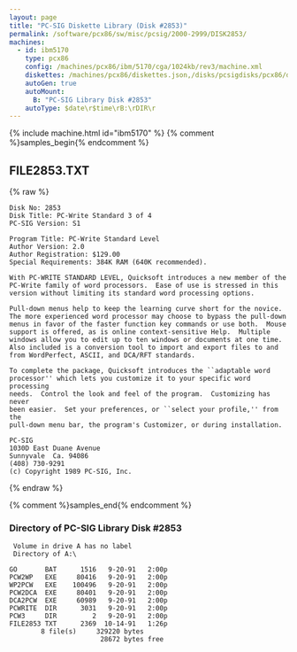 ```yaml
---
layout: page
title: "PC-SIG Diskette Library (Disk #2853)"
permalink: /software/pcx86/sw/misc/pcsig/2000-2999/DISK2853/
machines:
  - id: ibm5170
    type: pcx86
    config: /machines/pcx86/ibm/5170/cga/1024kb/rev3/machine.xml
    diskettes: /machines/pcx86/diskettes.json,/disks/pcsigdisks/pcx86/diskettes.json
    autoGen: true
    autoMount:
      B: "PC-SIG Library Disk #2853"
    autoType: $date\r$time\rB:\rDIR\r
---
```


{% include machine.html id="ibm5170" %}
{% comment %}samples_begin{% endcomment %}

## FILE2853.TXT

{% raw %}
```
Disk No: 2853                                                           
Disk Title: PC-Write Standard 3 of 4                                    
PC-SIG Version: S1                                                      
                                                                        
Program Title: PC-Write Standard Level                                  
Author Version: 2.0                                                     
Author Registration: $129.00                                            
Special Requirements: 384K RAM (640K recommended).                      
                                                                        
With PC-WRITE STANDARD LEVEL, Quicksoft introduces a new member of the  
PC-Write family of word processors.  Ease of use is stressed in this    
version without limiting its standard word processing options.          
                                                                        
Pull-down menus help to keep the learning curve short for the novice.   
The more experienced word processor may choose to bypass the pull-down  
menus in favor of the faster function key commands or use both.  Mouse  
support is offered, as is online context-sensitive Help.  Multiple      
windows allow you to edit up to ten windows or documents at one time.   
Also included is a conversion tool to import and export files to and    
from WordPerfect, ASCII, and DCA/RFT standards.                         
                                                                        
To complete the package, Quicksoft introduces the ``adaptable word      
processor'' which lets you customize it to your specific word processing
needs.  Control the look and feel of the program.  Customizing has never
been easier.  Set your preferences, or ``select your profile,'' from the
pull-down menu bar, the program's Customizer, or during installation.   
                                                                        
PC-SIG                                                                  
1030D East Duane Avenue                                                 
Sunnyvale  Ca. 94086                                                    
(408) 730-9291                                                          
(c) Copyright 1989 PC-SIG, Inc.                                         
```
{% endraw %}

{% comment %}samples_end{% endcomment %}

### Directory of PC-SIG Library Disk #2853

     Volume in drive A has no label
     Directory of A:\

    GO       BAT      1516   9-20-91   2:00p
    PCW2WP   EXE     80416   9-20-91   2:00p
    WP2PCW   EXE    100496   9-20-91   2:00p
    PCW2DCA  EXE     80401   9-20-91   2:00p
    DCA2PCW  EXE     60989   9-20-91   2:00p
    PCWRITE  DIR      3031   9-20-91   2:00p
    PCW3     DIR         2   9-20-91   2:00p
    FILE2853 TXT      2369  10-14-91   1:26p
            8 file(s)     329220 bytes
                           28672 bytes free

